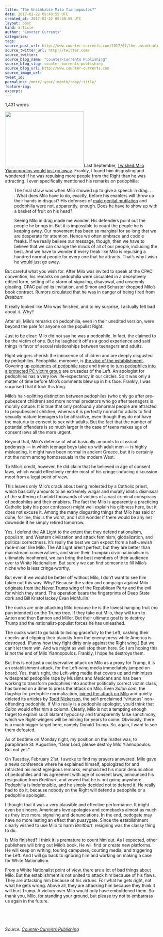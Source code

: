 ```yaml
---
title: "The Unsinkable Milo Yiannopoulos?"
date: 2017-02-22 09:40:55 UTC
created_at: 2017-02-22 09:40:55 UTC
layout: post
kind: article
author: "Counter Currents"
categories: 
tags: 
source_post_url: http://www.counter-currents.com/2017/02/the-unsinkable-milo-yiannopolous/
source_twitter_url: http://twitter.com/
source_twitter: 
source_blog_name: "Counter-Currents Publishing"
source_blog_slug: counter-currents-publishing
source_blog_url: http://www.counter-currents.com
source_image_url: 
tweet_id:
permalink: /mntr/:year/:month/:day/:title/
feature-img: 
excerpt:
---
```

<p>1,431 words</p>
<p><a href="http://www.counter-currents.com/wp-content/uploads/2017/02/Milo-yiannopoulos-Nimble-America.jpg"><img class="alignright wp-image-69493 size-medium" src="http://www.counter-currents.com/wp-content/uploads/2017/02/Milo-yiannopoulos-Nimble-America-260x183.jpg" width="260" height="183"></a>Last September, <a href="http://www.counter-currents.com/2016/09/alt-right-vs-alt-wrong/">I wished Milo Yiannopoulos would just go away</a>. Frankly, I found him disgusting and wondered if he was repulsing more people from the Right than he was attracting. I even specifically mentioned his remarks on pedophilia: <span id="more-69486"></span></p>
<p style="padding-left: 30px;">The final straw was when Milo showed up to give a speech in drag. . . . What does Milo have to do, exactly, before his enablers will throw up their hands in disgust? His defenses of <a href="http://archive.is/J2uii">male genital mutilation</a> and <a href="https://www.youtube.com/watch?v=oJhHwspZGcg">pedophilia</a> were not, apparently, enough. Does he have to show up with a basket of fruit on his head?</p>
<p style="padding-left: 30px;">Seeing Milo in drag made me wonder. His defenders point out the people he brings in. But it is impossible to count the people he is keeping away. Our movement has been so marginal for so long that we are desperate for attention. Hence we often embrace and coddle freaks. If we really believe our message, though, then we have to believe that we can change the minds of all of our people, including the best. And we have to wonder if every freak like Milo is repulsing a hundred normal people for every one that he attracts. That’s why I wish he would just go away.</p>
<p>But careful what you wish for. After Milo was invited to speak at the CPAC convention, his remarks on pedophilia were circulated in a deceptively edited form, setting off a storm of signaling, disavowal, and unseemly gloating. CPAC pulled its invitation, and Simon and Schuster dropped Milo’s book contract. Rumors circulated that he was in danger of being fired from <em>Breitbart</em>.</p>
<p>It really looked like Milo was finished, and to my surprise, I actually felt bad about it. Why?</p>
<p>After all, Milo’s remarks on pedophilia, even in their unedited version, were beyond the pale for anyone on the populist Right.</p>
<p>Just to be clear: Milo did not say he was a pedophile. In fact, the claimed to be the victim of one. But he laughed it off as a good experience and said things in favor of sexual relationships between teenagers and adults.</p>
<p>Right wingers cherish the innocence of children and are deeply disgusted by pedophiles. Pedophilia, moreover, is <a href="http://www.counter-currents.com/tag/pizzagate/">the vice of the establishment</a>. Covering up <a href="http://www.counter-currents.com/tag/rotherham/">epidemics of pedophile rape</a> and trying to <a href="http://www.counter-currents.com/2015/11/the-coming-pedophile-rape-epidemic/">turn pedophiles into a protected PC victim group</a> are crusades of the Left. An apologist for pedophiles has a very low life-expectancy in our circles. So it was only a matter of time before Milo’s comments blew up in his face. Frankly, I was surprised that it took this long.</p>
<p>Milo’s hair-splitting distinction between pedophiles (who only go after pre-pubescent children) and more normal predators who go after teenagers is morally obtuse. It is true that only profoundly abnormal people are attracted to prepubescent children, whereas it is perfectly normal for adults to find sexually mature teenagers to be attractive, even though they do not have the maturity to consent to sex with adults. But the fact that the number of potential offenders is so much larger in the case of teens makes age of consent laws all the more urgent.</p>
<p>Beyond that, Milo’s defense of what basically amounts to classical pederasty — in which teenage boys take up with adult men — is highly misleading. It might have been normal in ancient Greece, but it is certainly not the norm among homosexuals in the modern West.</p>
<p>To Milo’s credit, however, he did claim that he believed in age of consent laws, which would effectively render most of his cringe-inducing discussion moot from a legal point of view.</p>
<p>This leaves only Milo’s crack about being molested by a Catholic priest, which basically amounts to an extremely vulgar and morally idiotic dismissal of the suffering of untold thousands of victims of a vast criminal conspiracy of pedophiles and their enablers. The fact the Milo is apparently a practicing Catholic (pity his poor confessor) might well explain his glibness here, but it does not excuse it. Among the many disgusting things that Milo has said or done, for me, this is the worst, and I still wonder if there would be any net downside if he simply retired tomorrow.</p>
<p>Yes, <a href="http://www.counter-currents.com/2017/01/white-nationalism-the-alt-right-and-the-alt-light/">I defend the Alt Light</a> to the extent that they defend nationalism, populism, and Western civilization and attack feminism, globalization, and political correctness. It’s really the best we can expect from a half-Jewish race-mixer like Milo. The Alt Light aren’t perfect, but they are better than mainstream conservatives, and since their Trumpian civic nationalism is ultimately incoherent, we can bring the best members of their audience over to White Nationalism. But surely we can find someone to fill Milo’s niche who is less cringe-worthy.</p>
<p>But even if we would be better off without Milo, I don’t want to see him taken out this way. Why? Because the video and campaign against Milo <a href="http://dailycaller.com/2017/02/21/notorious-never-trump-org-funded-group-behind-milo-controversy/#ixzz4ZNteIjUV">originate from the Never Trump wing</a> of the Republican Party and the evil for which they stand. The operation bears the fingerprints of Deep State dork and Bill Kristol lackey Evan McMullin.</p>
<p>The cucks are only attacking Milo because he is the lowest hanging fruit (no pun intended) on the Trump tree. If they take out Milo, they will turn to Anton and then Bannon and Miller. But their ultimate goal is to destroy Trump and the nationalist-populist forces he has unleashed.</p>
<p>The cucks want to go back to losing gracefully to the Left, cashing their checks and clipping their plaudits from the enemy press while America is destroyed. (Funny how they fight dirty only against the Right wing.) But we can’t let them win. And we might as well stop them here. So I am hoping this is not the end of Milo Yiannopoulos. Frankly, I hope he destroys them.</p>
<p>But this is not just a cuckservative attack on Milo as a proxy for Trump, it is an establishment attack, for the Left-wing media immediately jumped on board. Yes, that’s right, the Left-wing media that covers up and minimizes widespread pedophile rape by Muslims and Mexicans and has been working to transform pedophiles into another politically correct victim class, has turned on a dime to press the attack on Milo. Even <em>Salon.com</em>, the flagship for pedophile normalization, <a href="http://www.salon.com/topic/milo_yiannopoulos/">joined the attack on Milo</a> and quietly deleted its articles by <a href="http://www.salon.com/topic/todd_nickerson/">Todd Nickerson</a>, the self-proclaimed “virtuous” non-offending pedophile. If Milo really is a pedophile apologist, you’d think that <em>Salon</em> would offer him a column. Clearly, Milo is not a tempting enough target to explain such blatant hypocrisy and transparently false sanctimony, which we Right-wingers will be milking for years to come. Obviously, there is a much bigger target here, namely Donald Trump. So, again, I want to see them defeated.</p>
<p>As of bedtime on Monday night, my position on the matter was, to paraphrase St. Augustine, “Dear Lord, please destroy Milo Yiannopoulos. But not yet.”</p>
<p>On Tuesday, February 21st, I awoke to find my prayers answered. Milo gave a news conference where he explained himself, apologized for and retracted his most egregious remarks, emphasized his moral denunciation of pedophiles and his agreement with age of consent laws, announced his resignation from <em>Breitbart</em>, and vowed that he is not going anywhere. Pedophilia is indefensible, and he simply decided not to defend it. He really had to do it, because nobody on the Right will defend a pedophile or a pedophile apologist.</p>
<p>I thought that it was a very plausible and effective performance. It might even be sincere. Americans love apologies and comebacks almost as much as they love moral signaling and denunciations. In the end, pedogate may have no more lasting an effect than pussygate. Since the establishment clearly wished to use Milo to harm <em>Breitbart</em>, resigning was the classy thing to do.</p>
<p>Is Milo finished? I think it is premature to count him out. As I expected, other publishers will bring out Milo’s book. He will find or create new platforms. He will keep on writing, touring campuses, courting media, and triggering the Left. And I will go back to ignoring him and working on making a case for White Nationalism.</p>
<p>From a White Nationalist point of view, there are a lot of bad things about Milo. But the establishment is not united to attack him because of his flaws. They are attacking him because of his virtues. For what he gets right, not what he gets wrong. Above all, they are attacking him because they think it will hurt Trump. A victory over Milo would only have emboldened them. So thank you, Milo, for standing your ground, but please try not to embarrass us again in the future.</p>
<p> </p>
<p> </p><div class="">
    <i>Source: <a href="http://www.counter-currents.com">Counter-Currents Publishing</a></i>
</div>
